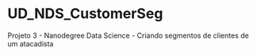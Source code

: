 # UD_NDS_CustomerSeg
Projeto 3 - Nanodegree Data Science - Criando segmentos de clientes de um atacadista 
